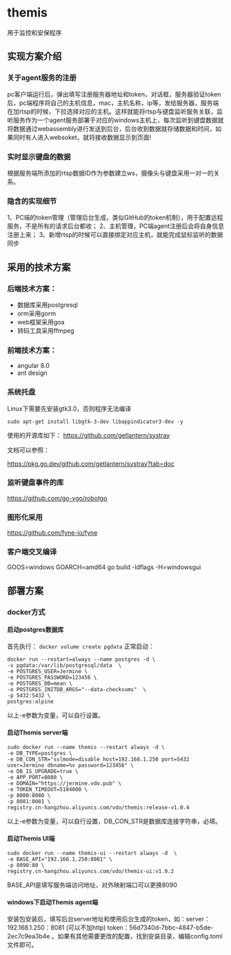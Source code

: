 # themis
用于监控和安保程序

## 实现方案介绍

### 关于agent服务的注册
pc客户端运行后，弹出填写注册服务器地址和token，对话框，服务器验证token后，pc端程序将自己的主机信息，mac，主机名称，ip等，发给服务器，服务端在加rtsp的时候，下拉选择对应的主机。这样就能将rtsp与键盘监听服务关联，监听服务作为一个agent服务部署于对应的windows主机上，每次监听到键盘数据就将数据通过webassembly进行发送到后台，后台收到数据就存储数据和时间，如果同时有人进入websoket，就将接收数据显示到页面!

### 实时显示键盘的数据
根据服务端所添加的rtsp数据ID作为参数建立ws，摄像头与键盘采用一对一的关系。

### 隐含的实现细节
1、PC端的token管理（管理后台生成，类似GitHub的token机制），用于配置远程服务，不是所有的请求后台都收；
2、主机管理，PC端agent注册后会将自身信息注册上来；
3、新增rtsp的时候可以直接绑定对应主机，就能完成鼠标监听的数据同步

## 采用的技术方案

### 后端技术方案：

- 数据库采用postgresql
- orm采用gorm
- web框架采用goa
- 转码工具采用ffmpeg

### 前端技术方案：

- angular 8.0
- ant design

### 系统托盘

Linux下需要先安装gtk3.0，否则程序无法编译

```
sudo apt-get install libgtk-3-dev libappindicator3-dev -y
```

使用的开源库如下：
https://github.com/getlantern/systray

文档可以参照：

https://pkg.go.dev/github.com/getlantern/systray?tab=doc

### 监听键盘事件的库

https://github.com/go-vgo/robotgo

### 图形化采用

https://github.com/fyne-io/fyne

### 客户端交叉编译

GOOS=windows GOARCH=amd64 go build -ldflags -H=windowsgui

## 部署方案

### docker方式

#### 启动postgres数据库

首先执行：
``
docker volume create pgdata
``
正常启动：
```
docker run --restart=always --name postgres -d \
-v pgdata:/var/lib/postgresql/data  \
-e POSTGRES_USER=Jermine \
-e POSTGRES_PASSWORD=123456 \  
-e POSTGRES_DB=mean \
-e POSTGRES_INITDB_ARGS="--data-checksums"  \
-p 5432:5432 \
postgres:alpine
```
以上-e参数为变量，可以自行设置。

#### 启动Themis server端
```
sudo docker run --name themis --restart always -d \
-e DB_TYPE=postgres \
-e DB_CON_STR="sslmode=disable host=192.168.1.250 port=5432 user=Jermine dbname=%v password=123456" \
-e DB_IS_UPGRADE=true \
-e APP_PORT=8080 \
-e DOMAIN="https://jermine.vdo.pub" \
-e TOKEN_TIMEOUT=5184000 \
-p 8080:8080 \
-p 8081:8081 \
registry.cn-hangzhou.aliyuncs.com/vdo/themis:release-v1.0.4
```

以上-e参数为变量，可以自行设置，DB_CON_STR是数据库连接字符串，必填。

#### 启动Themis UI端

```
sudo docker run --name themis-ui --restart always -d  \
-e BASE_API="192.168.1.250:8081" \
-p 8090:80 \
registry.cn-hangzhou.aliyuncs.com/vdo/themis-ui:v1.0.2
```
BASE_API是填写服务端访问地址，对外映射端口可以更换8090
#### windows下启动Themis agent端

安装包安装后，填写后台server地址和使用后台生成的token，如：server：192.168.1.250：8081 (可以不加http) token：56d7340d-7bbc-4847-b5de-2ec7c9ea3b4e
。如果有其他需要更改的配置，找到安装目录，编辑config.toml文件即可。
